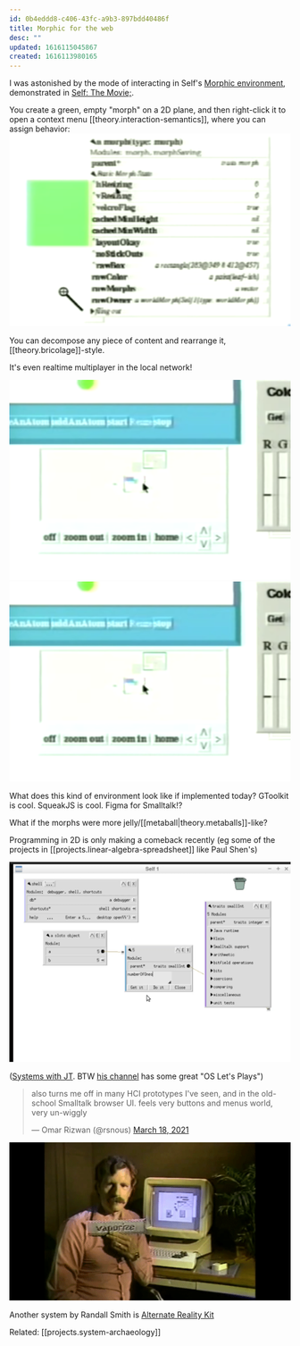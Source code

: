 ```yaml
---
id: 0b4eddd8-c406-43fc-a9b3-897bdd40486f
title: Morphic for the web
desc: ""
updated: 1616115045867
created: 1616113980165
---
```


I was astonished by the mode of interacting in Self's [Morphic environment](https://handbook.selflanguage.org/2017.1/morphic.html), demonstrated in [Self: The Movie;](https://www.youtube.com/watch?v=Ox5P7QyL774).

You create a green, empty "morph" on a 2D plane, and then right-click it to open a context menu [[theory.interaction-semantics]], where you can assign behavior:
![](/assets/images/2021-03-18-20-35-15.png)

You can decompose any piece of content and rearrange it, [[theory.bricolage]]-style.

It's even realtime multiplayer in the local network!

![](/assets/images/2021-03-18-20-39-31.png)![](/assets/images/2021-03-18-20-39-32.png)

What does this kind of environment look like if implemented today? GToolkit is cool. SqueakJS is cool. Figma for Smalltalk!?

What if the morphs were more jelly/[[metaball|theory.metaballs]]-like?

Programming in 2D is only making a comeback recently (eg some of the projects in [[projects.linear-algebra-spreadsheet]] like Paul Shen's)

![](/assets/images/2021-03-18-20-41-44.png)

([Systems with JT](https://www.youtube.com/watch?v=CCx6Nj_Hr1g). BTW [his channel](https://www.youtube.com/user/giard321/featured) has some great "OS Let's Plays")

<blockquote class="twitter-tweet"><p lang="en" dir="ltr">also turns me off in many HCI prototypes I&#39;ve seen, and in the old-school Smalltalk browser UI. feels very buttons and menus world, very un-wiggly</p>&mdash; Omar Rizwan (@rsnous) <a href="https://twitter.com/rsnous/status/1372694522669330437?ref_src=twsrc%5Etfw">March 18, 2021</a></blockquote> <script async src="https://platform.twitter.com/widgets.js" charset="utf-8"></script>

![](assets/images/vaporize.gif)

Another system by Randall Smith is [Alternate Reality Kit](https://www.youtube.com/watch?v=I9LZ6TnSP40)

Related: [[projects.system-archaeology]]
